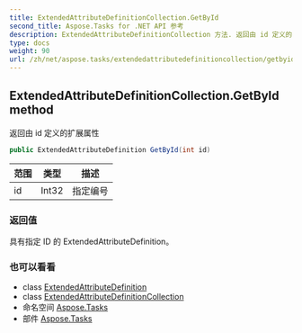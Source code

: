 ```yaml
---
title: ExtendedAttributeDefinitionCollection.GetById
second_title: Aspose.Tasks for .NET API 参考
description: ExtendedAttributeDefinitionCollection 方法. 返回由 id 定义的扩展属性
type: docs
weight: 90
url: /zh/net/aspose.tasks/extendedattributedefinitioncollection/getbyid/
---
```

## ExtendedAttributeDefinitionCollection.GetById method

返回由 id 定义的扩展属性

```csharp
public ExtendedAttributeDefinition GetById(int id)
```

| 范围 | 类型 | 描述 |
| --- | --- | --- |
| id | Int32 | 指定编号 |

### 返回值

具有指定 ID 的 ExtendedAttributeDefinition。

### 也可以看看

* class [ExtendedAttributeDefinition](../../extendedattributedefinition/)
* class [ExtendedAttributeDefinitionCollection](../)
* 命名空间 [Aspose.Tasks](../../extendedattributedefinitioncollection/)
* 部件 [Aspose.Tasks](../../../)


